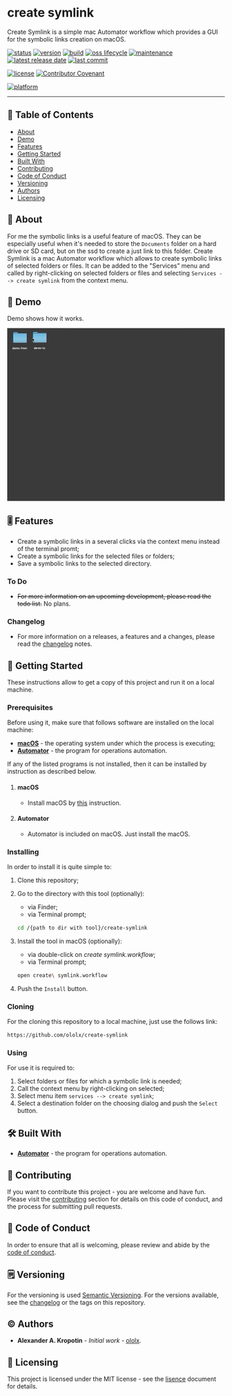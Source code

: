 # create symlink

Create Symlink is a simple mac Automator workflow which provides a GUI for the symbolic links creation on macOS.

[![status](https://img.shields.io/badge/status-completed-inactive?style=flat-square)](BADGES_GUIDE.md#status) [![version](https://img.shields.io/badge/version-1.0.0-informational?style=flat-square)](BADGES_GUIDE.md@version) [![build](https://img.shields.io/badge/build-passing-success?style=flat-square)](https://github.com/ololx/create-symlink) [![oss lifecycle](https://img.shields.io/badge/oss_lifecycle-maintenance-important?style=flat-square)](BADGES_GUIDE.md#oss-lifecycle) [![maintenance](https://img.shields.io/badge/maintenance-yes-informational?style=flat-square)](BADGES_GUIDE.md#maintenance)  [![latest release date](https://img.shields.io/badge/latest_release_date-April_01,_2020-informational?style=flat-square)](BADGES_GUIDE.md#release-date) [![last commit](https://img.shields.io/badge/last_commit-April_01,_2020-informational?style=flat-square)](BADGES_GUIDE.md#commit-date)

[![license](https://img.shields.io/badge/license-MIT-informational?style=flat-square)](LICENSE) [![Contributor Covenant](https://img.shields.io/badge/Contributor%20Covenant-v2.0%20adopted-ff69b4.svg)](code_of_conduct.md)

[![platform](https://img.shields.io/badge/platform-macOS_10.12+-important?style=flat-square)](https://en.wikipedia.org/wiki/Computing_platform)

---

## 📇 Table of Contents

- [About](#about)
-   [Demo](#demo)
-   [Features](#feature)
- [Getting Started](#getting-started)
- [Built With](#built-with)
-   [Contributing](#contributing)
-   [Code of Conduct](#code-of-conduct)
-   [Versioning](#versioning)
-   [Authors](#authors)
-   [Licensing](#licensing)

##  📖 About

For me the symbolic links is a useful feature of macOS. They can be especially useful when it's needed to store the `Documents` folder on a hard drive or SD card, but on the ssd to create a just link to this folder.
Create Symlink is a mac Automator workflow which allows to create symbolic links of selected folders or files. It can be added to the "Services” menu and called by right-clicking on selected folders or files and selecting `Services --> create symlink` from the context menu.

## 📸 Demo

Demo shows how it works.

![create symlink](resources/demo/demo-create-symlink.gif)

## 🎚 Features

- Create a symbolic links in a several clicks via the context menu instead of the terminal promt;
- Create a symbolic links for the selected files or folders;
- Save a symbolic links to the selected directory.

### To Do

- ~~For more information on an upcoming development, please read the todo list.~~ No plans.

### Changelog

- For more information on a releases, a features and a changes, please read the [changelog](CHANGELOG.md) notes.

## 🚦 Getting Started

These instructions allow to get a copy of this project and run it on a local machine.

### Prerequisites

Before using it, make sure that follows software are installed on the local machine:

- **[macOS](https://www.apple.com/ru/macos/what-is/)** - the operating system under which the process is executing;
- **[Automator](https://support.apple.com/guide/automator/welcome/mac)** - the program for operations automation.

If any of the listed programs is not installed, then it can be installed by instruction as described below.

1. #### macOS
    - Install macOS by [this](https://support.apple.com/ht201372) instruction.

2. #### Automator

    - Automator is included on macOS. Just install the macOS.

### Installing

In order to install it is quite simple to:

1. Clone this repository;

2. Go to the directory with this tool (optionally):

   - via Finder;
   - via Terminal prompt; 

   ```bash
   cd /{path to dir with tool}/create-symlink
   ```

3. Install the tool in macOS (optionally):

   - via double-click on _create symlink.workflow_;
   - via Terminal prompt;

   ```bash
   open create\ symlink.workflow
   ```
4. Push the `Install` button.

### Cloning

For the cloning this repository to a local machine, just use the follows link:

```bash
https://github.com/ololx/create-symlink
```

### Using

For use it is required to:

1. Select folders or files for which a symbolic link is needed;
2. Call the context menu by right-clicking on selected;
3. Select menu item `services --> create symlink`;
4. Select a destination folder on the choosing dialog and push the `Select` button.

## 🛠 Built With

- **[Automator](https://support.apple.com/guide/automator/welcome/mac)** - the program for operations automation.

## 🎉 Contributing

If you want to contribute this project - you are welcome and have fun.
Please visit the [contributing](CONTRIBUTING.md) section for details on this code of conduct, and the process for submitting pull requests.

## 📝 Code of Conduct

In order to ensure that all is welcoming, please review and abide by the [code of conduct](CODE_OF_CONDUCT.md).

## 🗒 Versioning

For the versioning is used [Semantic Versioning](http://semver.org/). For the versions available, see the [changelog](CHANGELOG.md) or the tags on this repository.

## ©️ Authors

* **Alexander A. Kropotin** - *Initial work* - [ololx](https://github.com/ololx).

## 🔏 Licensing

This project is licensed under the MIT license - see the [lisence](LICENSE) document for details.
